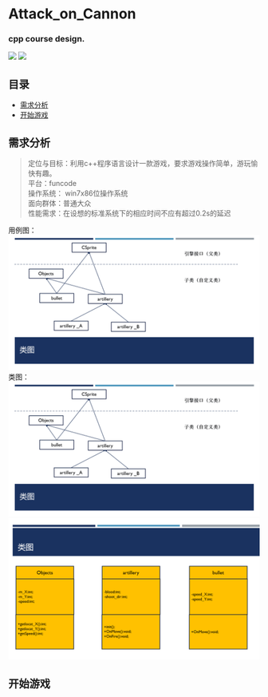 # Attack_on_Cannon
### cpp course design.

<p align="left">
<a href='https://github.com/pphui8/Attack_on_Cannon'><img src="https://img.shields.io/badge/pphui8-Attack%20on%20Cannon-brightgreen"/></a>
<a href='https://github.com/pphui8/Attack_on_Cannon/blob/main/LICENSE'><img src="https://img.shields.io/badge/LICENSE-Apache%20License%202.0-yellowgreen"/></a>
</p>

## 目录
- [需求分析](https://github.com/pphui8/Attack_on_Cannon/#需求分析)
- [开始游戏](https://github.com/pphui8/Attack_on_Cannon/#开始游戏)

## 需求分析
> 定位与目标：利用c++程序语言设计一款游戏，要求游戏操作简单，游玩愉快有趣。  
> 平台：funcode  
> 操作系统： win7x86位操作系统  
> 面向群体：普通大众  
> 性能需求：在设想的标准系统下的相应时间不应有超过0.2s的延迟 
 
用例图：  
![user case](https://github.com/pphui8/Attack_on_Cannon/blob/main/pic/class%20diagram.png)
类图：  
![class diagram](https://github.com/pphui8/Attack_on_Cannon/blob/main/pic/class%20diagram.png)
![class diagram](https://github.com/pphui8/Attack_on_Cannon/blob/main/pic/class%20diagram2.png)

## 开始游戏
